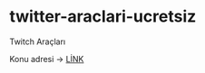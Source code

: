 # twitter-araclari-ucretsiz
Twitch Araçları

Konu adresi -> <a href="https://kodd.xyz/twitter-araclari-scripti-ucretsiz/">LİNK</a>
